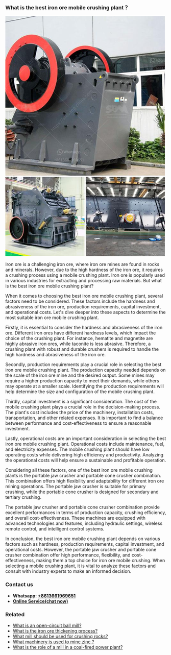 <h3>What is the best iron ore mobile crushing plant？</h3><img src='1701743414.jpg' alt=''><p>Iron ore is a challenging iron ore, where iron ore mines are found in rocks and minerals. However, due to the high hardness of the iron ore, it requires a crushing process using a mobile crushing plant. Iron ore is popularly used in various industries for extracting and processing raw materials. But what is the best iron ore mobile crushing plant?</p><p>When it comes to choosing the best iron ore mobile crushing plant, several factors need to be considered. These factors include the hardness and abrasiveness of the iron ore, production requirements, capital investment, and operational costs. Let's dive deeper into these aspects to determine the most suitable iron ore mobile crushing plant.</p><p>Firstly, it is essential to consider the hardness and abrasiveness of the iron ore. Different iron ores have different hardness levels, which impact the choice of the crushing plant. For instance, hematite and magnetite are highly abrasive iron ores, while taconite is less abrasive. Therefore, a crushing plant with robust and durable crushers is required to handle the high hardness and abrasiveness of the iron ore.</p><p>Secondly, production requirements play a crucial role in selecting the best iron ore mobile crushing plant. The production capacity needed depends on the scale of the iron ore mine and the desired output. Some mines may require a higher production capacity to meet their demands, while others may operate at a smaller scale. Identifying the production requirements will help determine the size and configuration of the mobile crushing plant.</p><p>Thirdly, capital investment is a significant consideration. The cost of the mobile crushing plant plays a crucial role in the decision-making process. The plant's cost includes the price of the machinery, installation costs, transportation, and other related expenses. It is important to find a balance between performance and cost-effectiveness to ensure a reasonable investment.</p><p>Lastly, operational costs are an important consideration in selecting the best iron ore mobile crushing plant. Operational costs include maintenance, fuel, and electricity expenses. The mobile crushing plant should have low operating costs while delivering high efficiency and productivity. Analyzing the operational costs will help ensure a sustainable and profitable operation.</p><p>Considering all these factors, one of the best iron ore mobile crushing plants is the portable jaw crusher and portable cone crusher combination. This combination offers high flexibility and adaptability for different iron ore mining operations. The portable jaw crusher is suitable for primary crushing, while the portable cone crusher is designed for secondary and tertiary crushing.</p><p>The portable jaw crusher and portable cone crusher combination provide excellent performances in terms of production capacity, crushing efficiency, and overall cost-effectiveness. These machines are equipped with advanced technologies and features, including hydraulic settings, wireless remote control, and intelligent control systems.</p><p>In conclusion, the best iron ore mobile crushing plant depends on various factors such as hardness, production requirements, capital investment, and operational costs. However, the portable jaw crusher and portable cone crusher combination offer high performance, flexibility, and cost-effectiveness, making them a top choice for iron ore mobile crushing. When selecting a mobile crushing plant, it is vital to analyze these factors and consult with industry experts to make an informed decision.</p><h3>Contact us</h3><ul><li><strong>Whatsapp:&nbsp;<a href="https://wa.me/8613661969651">+8613661969651</a></strong></li><li><a href="https://swt.shibang-china.com/?git&amp;zhl&amp;What is the best iron ore mobile crushing plant？"><strong>Online Service(chat now)</strong></a></li></ul><h3>Related</h3><ul><li><a href='What is an opencircuit ball mill.md'>What is an open-circuit ball mill?</a></li><li><a href='What is the iron ore thickening process.md'>What is the iron ore thickening process?</a></li><li><a href='What mill should be used for crushing rocks.md'>What mill should be used for crushing rocks?</a></li><li><a href='What machinery is used to mine zinc .md'>What machinery is used to mine zinc ?</a></li><li><a href='What is the role of a mill in a coalfired power plant.md'>What is the role of a mill in a coal-fired power plant?</a></li></ul>